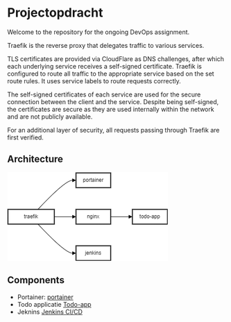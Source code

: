# Projectopdracht


Welcome to the repository for the ongoing DevOps assignment.

Traefik is the reverse proxy that delegates traffic to various services.

TLS certificates are provided via CloudFlare as DNS challenges, after which each underlying service receives a self-signed certificate. Traefik is configured to route all traffic to the appropriate service based on the set route rules. It uses service labels to route requests correctly.

The self-signed certificates of each service are used for the secure connection between the client and the service. Despite being self-signed, the certificates are secure as they are used internally within the network and are not publicly available.

For an additional layer of security, all requests passing through Traefik are first verified.


## Architecture
![Architectuur](./architecture-devops.png)

## Components

- Portainer: [portainer](https://portainer.mlcrosoft-online.site)
- Todo applicatie [Todo-app](https://todo.mlcrosoft-online.site/)
- Jeknins [Jenkins CI/CD](https://jenkins.mlcrosoft-online.site/)

